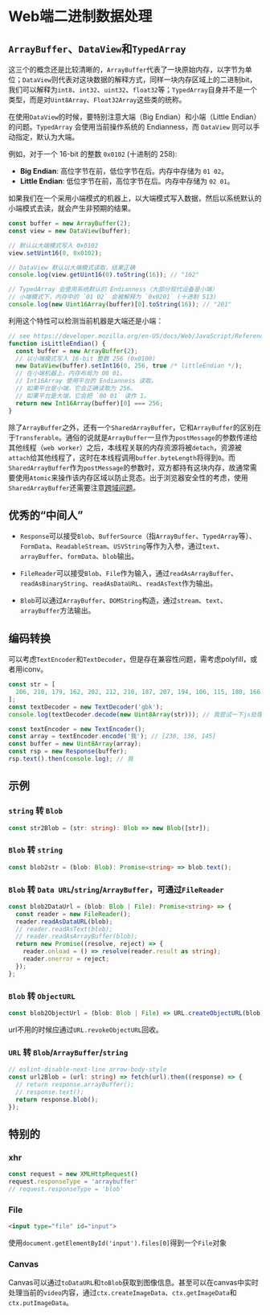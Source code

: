 # Web端二进制数据处理

## `ArrayBuffer`、`DataView`和`TypedArray`

这三个的概念还是比较清晰的，`ArrayBuffer`代表了一块原始内存，以字节为单位；`DataView`则代表对这块数据的解释方式，同样一块内存区域上的二进制bit，我们可以解释为`int8`、`int32`、`uint32`、`float32`等；`TypedArray`自身并不是一个类型，而是对`Uint8Array`、`Float32Array`这些类的统称。

在使用`DataView`的时候，要特别注意大端（Big Endian）和小端（Little Endian）的问题。`TypedArray` 会使用当前操作系统的 Endianness，而 `DataView` 则可以手动指定，默认为大端。

例如，对于一个 16-bit 的整数 `0x0102` (十进制的 258):
- **Big Endian**: 高位字节在前，低位字节在后。内存中存储为 `01 02`。
- **Little Endian**: 低位字节在前，高位字节在后。内存中存储为 `02 01`。

如果我们在一个采用小端模式的机器上，以大端模式写入数据，然后以系统默认的小端模式去读，就会产生非预期的结果。

```js
const buffer = new ArrayBuffer(2);
const view = new DataView(buffer);

// 默认以大端模式写入 0x0102
view.setUint16(0, 0x0102);

// DataView 默认以大端模式读取，结果正确
console.log(view.getUint16(0).toString(16)); // "102"

// TypedArray 会使用系统默认的 Endianness（大部分现代设备是小端）
// 小端模式下，内存中的 `01 02` 会被解释为 `0x0201` (十进制 513)
console.log(new Uint16Array(buffer)[0].toString(16)); // "201"
```

利用这个特性可以检测当前机器是大端还是小端：

```js
// see https://developer.mozilla.org/en-US/docs/Web/JavaScript/Reference/Global_Objects/DataView
function isLittleEndian() {
  const buffer = new ArrayBuffer(2);
  // 以小端模式写入 16-bit 整数 256 (0x0100)
  new DataView(buffer).setInt16(0, 256, true /* littleEndian */);
  // 在小端机器上，内存布局为 00 01。
  // Int16Array 使用平台的 Endianness 读取。
  // 如果平台是小端，它会正确读取为 256。
  // 如果平台是大端，它会把 `00 01` 读作 1。
  return new Int16Array(buffer)[0] === 256;
}
```

除了`ArrayBuffer`之外，还有一个`SharedArrayBuffer`，它和`ArrayBuffer`的区别在于`Transferable`。通俗的说就是`ArrayBuffer`一旦作为`postMessage`的参数传递给其他线程（`web worker`）之后，本线程关联的内存资源将被`detach`，资源被`attach`给其他线程了，这时在本线程调用`buffer.byteLength`将得到`0`。而`SharedArrayBuffer`作为`postMessage`的参数时，双方都持有这块内存，故通常需要使用`Atomic`来操作该内存区域以防止竞态。出于浏览器安全性的考虑，使用`SharedArrayBuffer`还需要注意[跨域问题](https://developer.mozilla.org/en-US/docs/Web/JavaScript/Reference/Global_Objects/SharedArrayBuffer)。

## 优秀的“中间人”

*   `Response`可以接受`Blob`、`BufferSource`（指`ArrayBuffer`、`TypedArray`等）、`FormData`、`ReadableStream`、`USVString`等作为入参，通过`text`、`arrayBuffer`、`formData`、`blob`输出。

*   `FileReader`可以接受`Blob`、`File`作为输入，通过`readAsArrayBuffer`、`readAsBinaryString`、`readAsDataURL`、`readAsText`作为输出。

*   `Blob`可以通过`ArrayBuffer`、`DOMString`构造，通过`stream`、`text`、`arrayBuffer`方法输出。

## 编码转换

可以考虑`TextEncoder`和`TextDecoder`，但是存在兼容性问题，需考虑polyfill，或者用iconv。

```js
const str = [
  206, 210, 179, 162, 202, 212, 210, 187, 207, 194, 106, 115, 180, 166, 192, 237, 103, 98, 107,
];
const textDecoder = new TextDecoder('gbk');
console.log(textDecoder.decode(new Uint8Array(str))); // 我尝试一下js处理gbk
```

```js
const textEncoder = new TextEncoder();
const array = textEncoder.encode('我'); // [230, 136, 145]
const buffer = new Uint8Array(array);
const rsp = new Response(buffer);
rsp.text().then(console.log); // 我
```

## 示例

### `string` 转 `Blob`

```ts
const str2Blob = (str: string): Blob => new Blob([str]);
```

### `Blob` 转 `string`

```ts
const blob2str = (blob: Blob): Promise<string> => blob.text();
```

### `Blob` 转 `Data URL`/`string`/`ArrayBuffer`，可通过`FileReader`

```ts
const blob2DataUrl = (blob: Blob | File): Promise<string> => {
  const reader = new FileReader();
  reader.readAsDataURL(blob);
  // reader.readAsText(blob);
  // reader.readAsArrayBuffer(blob);
  return new Promise((resolve, reject) => {
    reader.onload = () => resolve(reader.result as string);
    reader.onerror = reject;
  });
};
```

### `Blob` 转 `ObjectURL`

```ts
const blob2ObjectUrl = (blob: Blob | File) => URL.createObjectURL(blob);
```

url不用的时候应通过`URL.revokeObjectURL`回收。

### `URL` 转 `Blob`/`ArrayBuffer`/`string`

```ts
// eslint-disable-next-line arrow-body-style
const url2Blob = (url: string) => fetch(url).then((response) => {
  // return response.arrayBuffer();
  // response.text();
  return response.blob();
});
```

## 特别的

### xhr

```js
const request = new XMLHttpRequest()
request.responseType = 'arraybuffer'
// request.responseType = 'blob'
```

### File

```html
<input type="file" id="input">
```

使用`document.getElementById('input').files[0]`得到一个`File`对象

### Canvas

Canvas可以通过`toDataURL`和`toBlob`获取到图像信息。甚至可以在canvas中实时处理当前的`video`内容，通过`ctx.createImageData`、`ctx.getImageData`和`ctx.putImageData`。

